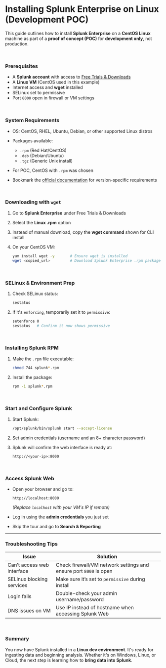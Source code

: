 # Installing Splunk Enterprise on Linux (Development POC)

This guide outlines how to install **Splunk Enterprise** on a **CentOS Linux** machine as part of a **proof of concept (POC)** for **development only**, not production.

<br>

### Prerequisites

* A **Splunk account** with access to [Free Trials & Downloads](https://www.splunk.com)
* A **Linux VM** (CentOS used in this example)
* Internet access and **wget** installed
* SELinux set to permissive
* Port `8000` open in firewall or VM settings

<br>

### System Requirements

* OS: CentOS, RHEL, Ubuntu, Debian, or other supported Linux distros
* Packages available:

  * `.rpm` (Red Hat/CentOS)
  * `.deb` (Debian/Ubuntu)
  * `.tgz` (Generic Unix install)
* For POC, CentOS with `.rpm` was chosen
* Bookmark the [official documentation](https://docs.splunk.com) for version-specific requirements

<br>

### Downloading with `wget`

1. Go to **Splunk Enterprise** under Free Trials & Downloads
2. Select the **Linux .rpm** option
3. Instead of manual download, copy the **wget command** shown for CLI install
4. On your CentOS VM:

   ```bash
   yum install wget -y       # Ensure wget is installed
   wget <copied_url>         # Download Splunk Enterprise .rpm package
   ```

<br>

### SELinux & Environment Prep

1. Check SELinux status:

   ```bash
   sestatus
   ```
2. If it's `enforcing`, temporarily set it to `permissive`:

   ```bash
   setenforce 0
   sestatus   # Confirm it now shows permissive
   ```

<br>

### Installing Splunk RPM

1. Make the `.rpm` file executable:

   ```bash
   chmod 744 splunk*.rpm
   ```
2. Install the package:

   ```bash
   rpm -i splunk*.rpm
   ```

<br>

### Start and Configure Splunk

1. Start Splunk:

   ```bash
   /opt/splunk/bin/splunk start --accept-license
   ```
2. Set admin credentials (username and an 8+ character password)
3. Splunk will confirm the web interface is ready at:

   ```
   http://<your-ip>:8000
   ```

<br>

### Access Splunk Web

* Open your browser and go to:

  ```
  http://localhost:8000
  ```

  *(Replace `localhost` with your VM's IP if remote)*
* Log in using the **admin credentials** you just set
* Skip the tour and go to **Search & Reporting**

---

### Troubleshooting Tips

| Issue                      | Solution                                                          |
| -------------------------- | ----------------------------------------------------------------- |
| Can’t access web interface | Check firewall/VM network settings and ensure port `8000` is open |
| SELinux blocking services  | Make sure it’s set to `permissive` during install                 |
| Login fails                | Double-check your admin username/password                         |
| DNS issues on VM           | Use IP instead of hostname when accessing Splunk Web              |

<br>

### Summary
You now have Splunk installed in a **Linux dev environment**. It's ready for ingesting data and beginning analysis. Whether it's on Windows, Linux, or Cloud, the next step is learning how to **bring data into Splunk**.
